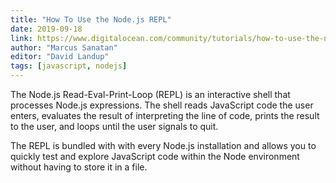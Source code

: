 ```yaml
---
title: "How To Use the Node.js REPL"
date: 2019-09-18
link: https://www.digitalocean.com/community/tutorials/how-to-use-the-node-js-repl
author: "Marcus Sanatan"
editor: "David Landup"
tags: [javascript, nodejs]
---
```


The Node.js Read-Eval-Print-Loop (REPL) is an interactive shell that processes Node.js expressions. The shell reads JavaScript code the user enters, evaluates the result of interpreting the line of code, prints the result to the user, and loops until the user signals to quit.

The REPL is bundled with with every Node.js installation and allows you to quickly test and explore JavaScript code within the Node environment without having to store it in a file.
